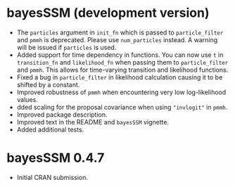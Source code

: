 # bayesSSM (development version)

* The `particles` argument in `init_fn` which is passed to `particle_filter`
and `pmmh` is deprecated. Please use `num_particles` instead.
A warning will be issued if `particles` is used.
* Added support for time dependency in functions. You can now use `t` in 
`transition_fn` and `likelihood_fn` when passing them to `particle_filter`
and `pmmh`. This allows for time-varying transition and likelihood functions.
* Fixed a bug in `particle_filter` in likelihood calculation causing it to be
shifted by a constant.
* Improved robustness of `pmmh` when encountering very low log-likelihood 
values.
* dded scaling for the proposal covariance when using `"invlogit"` in `pmmh`.
* Improved package description.
* Improved text in the README and `bayesSSM` vignette.
* Added additional tests.

# bayesSSM 0.4.7

* Initial CRAN submission.

